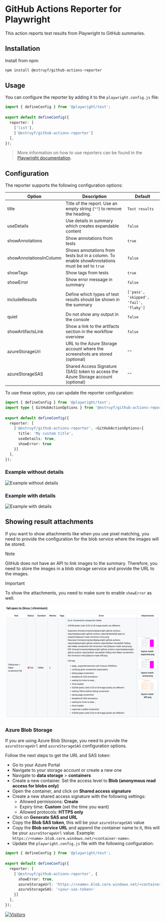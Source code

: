 # GitHub Actions Reporter for Playwright

This action reports test results from Playwright to GitHub summaries.

## Installation

Install from npm:
  
```bash
npm install @estruyf/github-actions-reporter
```

## Usage

You can configure the reporter by adding it to the `playwright.config.js` file:

```ts
import { defineConfig } from '@playwright/test';

export default defineConfig({
  reporter: [
    ['list'],
    ['@estruyf/github-actions-reporter']
  ],
});
```

> More information on how to use reporters can be found in the [Playwright documentation](https://playwright.dev/docs/test-reporters).

## Configuration

The reporter supports the following configuration options:

| Option | Description | Default |
| --- | --- | --- |
| title | Title of the report. Use an empty string (`""`) to remove the heading.  | `Test results` |
| useDetails | Use details in summary which creates expandable content | `false` |
| showAnnotations | Show annotations from tests | `true` |
| showAnnotationsInColumn | Shows annotations from tests but in a column.  To enable showAnnotations must be set to `true` | `false` |
| showTags | Show tags from tests | `true` |
| showError | Show error message in summary | `false` |
| includeResults | Define which types of test results should be shown in the summary | `['pass', 'skipped', 'fail', 'flaky']` |
| quiet | Do not show any output in the console | `false` |
| showArtifactsLink | Show a link to the artifacts section in the workflow overview | `false` |
| azureStorageUrl | URL to the Azure Storage account where the screenshots are stored (optional) | `""` |
| azureStorageSAS | Shared Access Signature (SAS) token to access the Azure Storage account (optional) | `""` |

To use these option, you can update the reporter configuration:

```ts
import { defineConfig } from '@playwright/test';
import type { GitHubActionOptions } from '@estruyf/github-actions-reporter';

export default defineConfig({
  reporter: [
    ['@estruyf/github-actions-reporter', <GitHubActionOptions>{
      title: 'My custom title',
      useDetails: true,
      showError: true
    }]
  ],
});
```

### Example without details

![Example without details](./assets/example-without-details.png)

### Example with details

![Example with details](./assets/example-with-details.png)

## Showing result attachments

If you want to show attachments like when you use pixel matching, you need to provide the configuration for the blob service where the images will be stored.

> [!NOTE]
> GitHub does not have an API to link images to the summary. Therefore, you need to store the images in a blob storage service and provide the URL to the images.

> [!IMPORTANT]
> To show the attachments, you need to make sure to enable `showError` as well.

![Example with attachments](./assets/example-with-attachments.png)

### Azure Blob Storage

If you are using Azure Blob Storage, you need to provide the `azureStorageUrl` and `azureStorageSAS` configuration options.

Follow the next steps to get the URL and SAS token:

- Go to your Azure Portal
- Navigate to your storage account or create a new one
- Navigate to **data storage** > **containers**
- Create a new container. Set the access level to **Blob (anonymous read access for blobs only)**
- Open the container, and click on **Shared access signature**
- Create a new shared access signature with the following settings:
  - Allowed permissions: **Create**
  - Expiry time: **Custom** (set the time you want)
  - Allowed protocols: **HTTPS only**
- Click on **Generate SAS and URL**
- Copy the **Blob SAS token**, this will be your `azureStorageSAS` value
- Copy the **Blob service URL** and append the container name to it, this will be your `azureStorageUrl` value. Example: `https://<name>.blob.core.windows.net/<container-name>`.
- Update the `playwright.config.js` file with the following configuration:

```ts
import { defineConfig } from '@playwright/test';

export default defineConfig({
  reporter: [
    ['@estruyf/github-actions-reporter', {
      showError: true,
      azureStorageUrl: 'https://<name>.blob.core.windows.net/<container-name>',
      azureStorageSAS: '<your-sas-token>'
    }]
  ],
});
```

[![Visitors](https://api.visitorbadge.io/api/visitors?path=https%3A%2F%2Fgithub.com%2Festruyf%2Fplaywright-github-actions-reporter&countColor=%23263759)](https://visitorbadge.io/status?path=https%3A%2F%2Fgithub.com%2Festruyf%2Fplaywright-github-actions-reporter)

